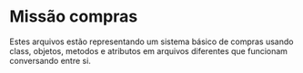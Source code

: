 # Missão compras

Estes arquivos estão representando um sistema básico de compras usando class, objetos, metodos e atributos em arquivos diferentes que funcionam conversando entre si. 